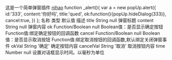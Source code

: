 这是一个简单弹窗插件
<a href="javascript:void(0)" onclick="_alert()">nihao</a>
function _alert(){
	var a = new popUp.alert({
		id:'333',
		content:'你好吗',
		title:'qued',
		ok:function(){popUp.hideDialog(333)},
		cancel:true,
	})
};
名称 	类型 	默认值 	描述
title 	String 	null 	弹窗标题
content 	String 	null 	弹窗内容
ok 	Function/Boolean 	null 	Boolean值：是否显示确定按钮
Function值:绑定确定按钮的回调函数
cancel 	Function/Boolean 	null 	Boolean值：是否显示取消按钮
Function值:绑定取消按钮的回调函数,默认绑定关闭弹窗事件
okVal 	String 	'确定' 	确定按钮内容
cancelVal 	String 	'取消' 	取消按钮内容
time 	Number 	null 	设置对话框显示时间。以毫秒为单位
